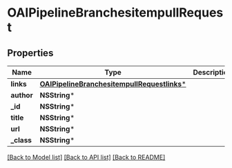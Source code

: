 # OAIPipelineBranchesitempullRequest

## Properties
Name | Type | Description | Notes
------------ | ------------- | ------------- | -------------
**links** | [**OAIPipelineBranchesitempullRequestlinks***](OAIPipelineBranchesitempullRequestlinks.md) |  | [optional] 
**author** | **NSString*** |  | [optional] 
**_id** | **NSString*** |  | [optional] 
**title** | **NSString*** |  | [optional] 
**url** | **NSString*** |  | [optional] 
**_class** | **NSString*** |  | [optional] 

[[Back to Model list]](../README.md#documentation-for-models) [[Back to API list]](../README.md#documentation-for-api-endpoints) [[Back to README]](../README.md)


